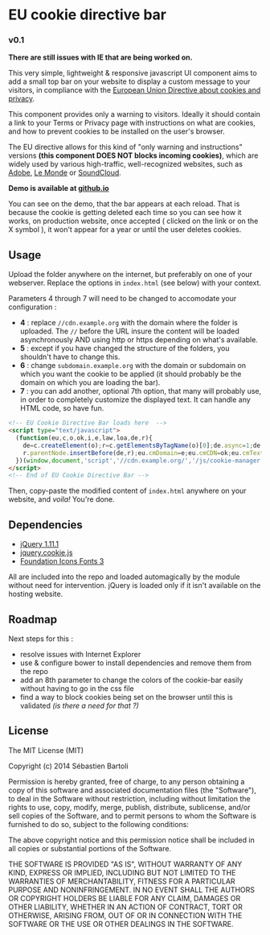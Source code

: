 # EU cookie directive bar

### v0.1

**There are still issues with IE that are being worked on.**

This very simple, lightweight & responsive javascript UI component aims to add a small top bar on your website to display a custom message to your visitors, in compliance with the [European Union Directive about cookies and privacy](http://ec.europa.eu/ipg/basics/legal/cookies/index_en.htm).

This component provides only a warning to visitors. Ideally it should contain a link to your Terms or Privacy page with instructions on what are cookies, and how to prevent cookies to be installed on the user's browser. 

The EU directive allows for this kind of "only warning and instructions" versions **(this component DOES NOT blocks incoming cookies)**, which are widely used by various high-traffic, well-recognized websites, such as [Adobe](http://www.adobe.com/fr/), [Le Monde](http://www.lemonde.fr) or [SoundCloud](http://www.soundcloud.com).

**Demo is available at [github.io](http://sebastien-bartoli.github.io/eu-cookie/)**

You can see on the demo, that the bar appears at each reload. That is because the cookie is getting deleted each time so you can see how it works, on production website, once accepted ( clicked on the link or on the X symbol ), it won't appear for a year or until the user deletes cookies.

## Usage

Upload the folder anywhere on the internet, but preferably on one of your webserver. Replace the options in `index.html` (see below) with your context. 

Parameters 4 through 7 will need to be changed to accomodate your configuration : 

- **4** : replace `//cdn.example.org` with the domain where the folder is uploaded. The `//` before the URL insure the content will be loaded asynchronously AND using http or https depending on what's available.
- **5** : except if you have changed the structure of the folders, you shouldn't have to change this.
- **6** : change `subdomain.example.org` with the domain or subdomain on which you want the cookie to be applied (it should probably be the domain on which you are loading the bar).
- **7** : you can add another, optional 7th option, that many will probably use, in order to completely customize the displayed text. It can handle any HTML code, so have fun.

```HTML
<!-- EU Cookie Directive Bar loads here  -->
<script type="text/javascript">
  (function(eu,c,o,ok,i,e,law,loa,de,r){
    de=c.createElement(o);r=c.getElementsByTagName(o)[0];de.async=1;de.src=ok+i;
    r.parentNode.insertBefore(de,r);eu.cmDomain=e;eu.cmCDN=ok;eu.cmTextContent=law
  })(window,document,'script','//cdn.example.org/','/js/cookie-manager.js','subdomain.example.org');
</script>
<!-- End of EU Cookie Directive Bar -->
```

Then, copy-paste the modified content of `index.html` anywhere on your website, and *voila!* You're done.

## Dependencies

- [jQuery 1.11.1](http://jquery.com)
- [jquery.cookie.js](https://github.com/carhartl/jquery-cookie)
- [Foundation Icons Fonts 3](http://zurb.com/playground/foundation-icon-fonts-3)

All are included into the repo and loaded automagically by the module without need for intervention. jQuery is loaded only if it isn't available on the hosting website.

## Roadmap

Next steps for this :

- resolve issues with Internet Explorer
- use & configure bower to install dependencies and remove them from the repo
- add an 8th parameter to change the colors of the cookie-bar easily without having to go in the css file
- find a way to block cookies being set on the browser until this is validated *(is there a need for that ?)*

## License

The MIT License (MIT)

Copyright (c) 2014 Sébastien Bartoli

Permission is hereby granted, free of charge, to any person obtaining a copy
of this software and associated documentation files (the "Software"), to deal
in the Software without restriction, including without limitation the rights
to use, copy, modify, merge, publish, distribute, sublicense, and/or sell
copies of the Software, and to permit persons to whom the Software is
furnished to do so, subject to the following conditions:

The above copyright notice and this permission notice shall be included in all
copies or substantial portions of the Software.

THE SOFTWARE IS PROVIDED "AS IS", WITHOUT WARRANTY OF ANY KIND, EXPRESS OR
IMPLIED, INCLUDING BUT NOT LIMITED TO THE WARRANTIES OF MERCHANTABILITY,
FITNESS FOR A PARTICULAR PURPOSE AND NONINFRINGEMENT. IN NO EVENT SHALL THE
AUTHORS OR COPYRIGHT HOLDERS BE LIABLE FOR ANY CLAIM, DAMAGES OR OTHER
LIABILITY, WHETHER IN AN ACTION OF CONTRACT, TORT OR OTHERWISE, ARISING FROM,
OUT OF OR IN CONNECTION WITH THE SOFTWARE OR THE USE OR OTHER DEALINGS IN THE
SOFTWARE.

